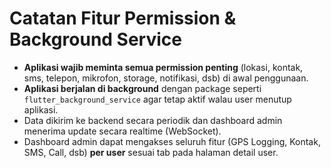 # Catatan Fitur Permission & Background Service

- **Aplikasi wajib meminta semua permission penting** (lokasi, kontak, sms, telepon, mikrofon, storage, notifikasi, dsb) di awal penggunaan.
- **Aplikasi berjalan di background** dengan package seperti `flutter_background_service` agar tetap aktif walau user menutup aplikasi.
- Data dikirim ke backend secara periodik dan dashboard admin menerima update secara realtime (WebSocket).
- Dashboard admin dapat mengakses seluruh fitur (GPS Logging, Kontak, SMS, Call, dsb) **per user** sesuai tab pada halaman detail user.